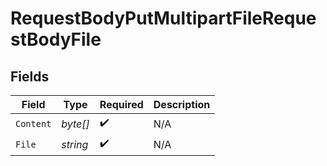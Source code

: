 # RequestBodyPutMultipartFileRequestBodyFile


## Fields

| Field              | Type               | Required           | Description        |
| ------------------ | ------------------ | ------------------ | ------------------ |
| `Content`          | *byte[]*           | :heavy_check_mark: | N/A                |
| `File`             | *string*           | :heavy_check_mark: | N/A                |